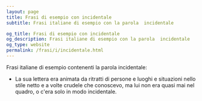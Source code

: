 ```yaml
---
layout: page
title: Frasi di esempio con incidentale 
subtitle: Frasi italiane di esempio con la parola  incidentale

og_title: Frasi di esempio con incidentale 
og_description: Frasi italiane di esempio con la parola  incidentale
og_type: website
permalink: /frasi/i/incidentale.html
---
```


Frasi italiane di esempio contenenti la parola incidentale:


- La sua lettera era animata da ritratti di persone e luoghi e situazioni nello stile netto e a volte crudele che conoscevo, ma lui non era quasi mai nel quadro, o c'era solo in modo incidentale.
